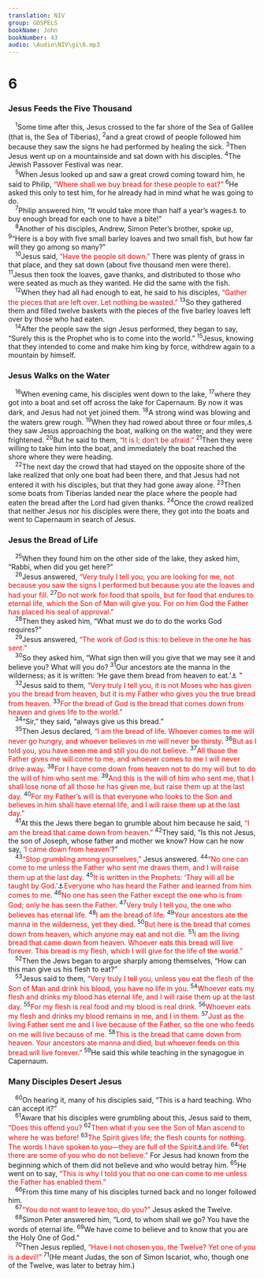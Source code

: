 ```yaml
---
translation: NIV
group: GOSPELS
bookName: John 
bookNumber: 43
audio: \Audio\NIV\gi\6.mp3
---
```


<div class="title"><h1>6</h1><h3>Jesus Feeds the Five Thousand </h3></div>
<span class="verse gi_6_1"> <sup>1</sup>Some time after this, Jesus crossed to the far shore of the Sea of Galilee (that is, the Sea of Tiberias), </span>
<span class="verse gi_6_2"><sup>2</sup>and a great crowd of people followed him because they saw the signs he had performed by healing the sick. </span>
<span class="verse gi_6_3"><sup>3</sup>Then Jesus went up on a mountainside and sat down with his disciples. </span>
<span class="verse gi_6_4"><sup>4</sup>The Jewish Passover Festival was near. <br/></span>
<span class="verse gi_6_5"> <sup>5</sup>When Jesus looked up and saw a great crowd coming toward him, he said to Philip, <font color="red">“Where shall we buy bread for these people to eat?”</font></span>
<span class="verse gi_6_6"><sup>6</sup>He asked this only to test him, for he already had in mind what he was going to do. <br/></span>
<span class="verse gi_6_7"> <sup>7</sup>Philip answered him, “It would take more than half a year’s wages<a data-toggle="tooltip" data-placement="bottom" title="Greek take two hundred denarii">⚓</a> to buy enough bread for each one to have a bite!” <br/></span>
<span class="verse gi_6_8"> <sup>8</sup>Another of his disciples, Andrew, Simon Peter’s brother, spoke up, </span>
<span class="verse gi_6_9"><sup>9</sup>“Here is a boy with five small barley loaves and two small fish, but how far will they go among so many?” <br/></span>
<span class="verse gi_6_10"> <sup>10</sup>Jesus said, <font color="red">“Have the people sit down.”</font> There was plenty of grass in that place, and they sat down (about five thousand men were there). </span>
<span class="verse gi_6_11"><sup>11</sup>Jesus then took the loaves, gave thanks, and distributed to those who were seated as much as they wanted. He did the same with the fish. <br/></span>
<span class="verse gi_6_12"> <sup>12</sup>When they had all had enough to eat, he said to his disciples, <font color="red">“Gather the pieces that are left over. Let nothing be wasted.”</font></span>
<span class="verse gi_6_13"><sup>13</sup>So they gathered them and filled twelve baskets with the pieces of the five barley loaves left over by those who had eaten. <br/></span>
<span class="verse gi_6_14"> <sup>14</sup>After the people saw the sign Jesus performed, they began to say, “Surely this is the Prophet who is to come into the world.” </span>
<span class="verse gi_6_15"><sup>15</sup>Jesus, knowing that they intended to come and make him king by force, withdrew again to a mountain by himself. <br/></span>
<div class="title"><h3>Jesus Walks on the Water </h3></div>
<span class="verse gi_6_16"> <sup>16</sup>When evening came, his disciples went down to the lake, </span>
<span class="verse gi_6_17"><sup>17</sup>where they got into a boat and set off across the lake for Capernaum. By now it was dark, and Jesus had not yet joined them. </span>
<span class="verse gi_6_18"><sup>18</sup>A strong wind was blowing and the waters grew rough. </span>
<span class="verse gi_6_19"><sup>19</sup>When they had rowed about three or four miles,<a data-toggle="tooltip" data-placement="bottom" title="Or about 5 or 6 kilometers">⚓</a> they saw Jesus approaching the boat, walking on the water; and they were frightened. </span>
<span class="verse gi_6_20"><sup>20</sup>But he said to them, <font color="red">“It is I; don’t be afraid.”</font></span>
<span class="verse gi_6_21"><sup>21</sup>Then they were willing to take him into the boat, and immediately the boat reached the shore where they were heading. <br/></span>
<span class="verse gi_6_22"> <sup>22</sup>The next day the crowd that had stayed on the opposite shore of the lake realized that only one boat had been there, and that Jesus had not entered it with his disciples, but that they had gone away alone. </span>
<span class="verse gi_6_23"><sup>23</sup>Then some boats from Tiberias landed near the place where the people had eaten the bread after the Lord had given thanks. </span>
<span class="verse gi_6_24"><sup>24</sup>Once the crowd realized that neither Jesus nor his disciples were there, they got into the boats and went to Capernaum in search of Jesus. <br/></span>
<div class="title"><h3>Jesus the Bread of Life </h3></div>
<span class="verse gi_6_25"> <sup>25</sup>When they found him on the other side of the lake, they asked him, “Rabbi, when did you get here?” <br/></span>
<span class="verse gi_6_26"> <sup>26</sup>Jesus answered, <font color="red">“Very truly I tell you, you are looking for me, not because you saw the signs I performed but because you ate the loaves and had your fill.</font></span>
<span class="verse gi_6_27"><sup>27</sup><font color="red">Do not work for food that spoils, but for food that endures to eternal life, which the Son of Man will give you. For on him God the Father has placed his seal of approval.”</font><br/></span>
<span class="verse gi_6_28"> <sup>28</sup>Then they asked him, “What must we do to do the works God requires?” <br/></span>
<span class="verse gi_6_29"> <sup>29</sup>Jesus answered, <font color="red">“The work of God is this: to believe in the one he has sent.”</font><br/></span>
<span class="verse gi_6_30"> <sup>30</sup>So they asked him, “What sign then will you give that we may see it and believe you? What will you do? </span>
<span class="verse gi_6_31"><sup>31</sup>Our ancestors ate the manna in the wilderness; as it is written: ‘He gave them bread from heaven to eat.’<a data-toggle="tooltip" data-placement="bottom" title="Exodus 16:4; Neh. 9:15; Psalm 78:24,25">⚓</a> ” <br/></span>
<span class="verse gi_6_32"> <sup>32</sup>Jesus said to them, <font color="red">“Very truly I tell you, it is not Moses who has given you the bread from heaven, but it is my Father who gives you the true bread from heaven.</font></span>
<span class="verse gi_6_33"><sup>33</sup><font color="red">For the bread of God is the bread that comes down from heaven and gives life to the world.”</font><br/></span>
<span class="verse gi_6_34"> <sup>34</sup>“Sir,” they said, “always give us this bread.” <br/></span>
<span class="verse gi_6_35"> <sup>35</sup>Then Jesus declared, <font color="red">“I am the bread of life. Whoever comes to me will never go hungry, and whoever believes in me will never be thirsty.</font></span>
<span class="verse gi_6_36"><sup>36</sup><font color="red">But as I told you, you have seen me and still you do not believe.</font></span>
<span class="verse gi_6_37"><sup>37</sup><font color="red">All those the Father gives me will come to me, and whoever comes to me I will never drive away.</font></span>
<span class="verse gi_6_38"><sup>38</sup><font color="red">For I have come down from heaven not to do my will but to do the will of him who sent me.</font></span>
<span class="verse gi_6_39"><sup>39</sup><font color="red">And this is the will of him who sent me, that I shall lose none of all those he has given me, but raise them up at the last day.</font></span>
<span class="verse gi_6_40"><sup>40</sup><font color="red">For my Father’s will is that everyone who looks to the Son and believes in him shall have eternal life, and I will raise them up at the last day.”</font><br/></span>
<span class="verse gi_6_41"> <sup>41</sup>At this the Jews there began to grumble about him because he said, <font color="red">“I am the bread that came down from heaven.”</font></span>
<span class="verse gi_6_42"><sup>42</sup>They said, “Is this not Jesus, the son of Joseph, whose father and mother we know? How can he now say, <font color="red">‘I came down from heaven’</font>?” <br/></span>
<span class="verse gi_6_43"> <sup>43</sup><font color="red">“Stop grumbling among yourselves,”</font> Jesus answered. </span>
<span class="verse gi_6_44"><sup>44</sup><font color="red">“No one can come to me unless the Father who sent me draws them, and I will raise them up at the last day.</font></span>
<span class="verse gi_6_45"><sup>45</sup><font color="red">It is written in the Prophets: ‘They will all be taught by God.’</font><a data-toggle="tooltip" data-placement="bottom" title="Isaiah 54:13">⚓</a><font color="red">Everyone who has heard the Father and learned from him comes to me.</font></span>
<span class="verse gi_6_46"><sup>46</sup><font color="red">No one has seen the Father except the one who is from God; only he has seen the Father.</font></span>
<span class="verse gi_6_47"><sup>47</sup><font color="red">Very truly I tell you, the one who believes has eternal life.</font></span>
<span class="verse gi_6_48"><sup>48</sup><font color="red">I am the bread of life.</font></span>
<span class="verse gi_6_49"><sup>49</sup><font color="red">Your ancestors ate the manna in the wilderness, yet they died.</font></span>
<span class="verse gi_6_50"><sup>50</sup><font color="red">But here is the bread that comes down from heaven, which anyone may eat and not die.</font></span>
<span class="verse gi_6_51"><sup>51</sup><font color="red">I am the living bread that came down from heaven. Whoever eats this bread will live forever. This bread is my flesh, which I will give for the life of the world.”</font><br/></span>
<span class="verse gi_6_52"> <sup>52</sup>Then the Jews began to argue sharply among themselves, “How can this man give us his flesh to eat?” <br/></span>
<span class="verse gi_6_53"> <sup>53</sup>Jesus said to them, <font color="red">“Very truly I tell you, unless you eat the flesh of the Son of Man and drink his blood, you have no life in you.</font></span>
<span class="verse gi_6_54"><sup>54</sup><font color="red">Whoever eats my flesh and drinks my blood has eternal life, and I will raise them up at the last day.</font></span>
<span class="verse gi_6_55"><sup>55</sup><font color="red">For my flesh is real food and my blood is real drink.</font></span>
<span class="verse gi_6_56"><sup>56</sup><font color="red">Whoever eats my flesh and drinks my blood remains in me, and I in them.</font></span>
<span class="verse gi_6_57"><sup>57</sup><font color="red">Just as the living Father sent me and I live because of the Father, so the one who feeds on me will live because of me.</font></span>
<span class="verse gi_6_58"><sup>58</sup><font color="red">This is the bread that came down from heaven. Your ancestors ate manna and died, but whoever feeds on this bread will live forever.”</font></span>
<span class="verse gi_6_59"><sup>59</sup>He said this while teaching in the synagogue in Capernaum. <br/></span>
<div class="title"><h3>Many Disciples Desert Jesus </h3></div>
<span class="verse gi_6_60"> <sup>60</sup>On hearing it, many of his disciples said, “This is a hard teaching. Who can accept it?” <br/></span>
<span class="verse gi_6_61"> <sup>61</sup>Aware that his disciples were grumbling about this, Jesus said to them, <font color="red">“Does this offend you?</font></span>
<span class="verse gi_6_62"><sup>62</sup><font color="red">Then what if you see the Son of Man ascend to where he was before!</font></span>
<span class="verse gi_6_63"><sup>63</sup><font color="red">The Spirit gives life; the flesh counts for nothing. The words I have spoken to you—they are full of the Spirit</font><a data-toggle="tooltip" data-placement="bottom" title="Or are Spirit ; or are spirit">⚓</a><font color="red">and life.</font></span>
<span class="verse gi_6_64"><sup>64</sup><font color="red">Yet there are some of you who do not believe.”</font> For Jesus had known from the beginning which of them did not believe and who would betray him. </span>
<span class="verse gi_6_65"><sup>65</sup>He went on to say, <font color="red">“This is why I told you that no one can come to me unless the Father has enabled them.”</font><br/></span>
<span class="verse gi_6_66"> <sup>66</sup>From this time many of his disciples turned back and no longer followed him. <br/></span>
<span class="verse gi_6_67"> <sup>67</sup><font color="red">“You do not want to leave too, do you?”</font> Jesus asked the Twelve. <br/></span>
<span class="verse gi_6_68"> <sup>68</sup>Simon Peter answered him, “Lord, to whom shall we go? You have the words of eternal life. </span>
<span class="verse gi_6_69"><sup>69</sup>We have come to believe and to know that you are the Holy One of God.” <br/></span>
<span class="verse gi_6_70"> <sup>70</sup>Then Jesus replied, <font color="red">“Have I not chosen you, the Twelve? Yet one of you is a devil!”</font></span>
<span class="verse gi_6_71"><sup>71</sup>(He meant Judas, the son of Simon Iscariot, who, though one of the Twelve, was later to betray him.) <br/></span>
